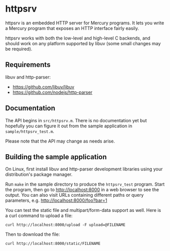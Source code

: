 httpsrv
=======

httpsrv is an embedded HTTP server for Mercury programs. It lets you write a
Mercury program that exposes an HTTP interface fairly easily.

httpsrv works with both the low-level and high-level C backends, and should
work on any platform supported by libuv (some small changes may be required).

Requirements
------------

libuv and http-parser:

  * <https://github.com/libuv/libuv>
  * <https://github.com/nodejs/http-parser>

Documentation
-------------

The API begins in `src/httpsrv.m`. There is no documentation yet but hopefully
you can figure it out from the sample application in `sample/httpsrv_test.m`.

Please note that the API may change as needs arise.

Building the sample application
-------------------------------

On Linux, first install libuv and http-parser development libraries using
your distribution's package manager.

Run `make` in the sample directory to produce the `httpsrv_test` program.
Start the program, then go to <http://localhost:8000> in a web browser to
see the output. You can also visit URLs containing different paths or query
parameters, e.g. <http://localhost:8000/foo?bar=1>

You can test the static file and multipart/form-data support as well.
Here is a curl command to upload a file:

    curl http://localhost:8000/upload -F upload=@FILENAME

Then to download the file:

    curl http://localhost:8000/static/FILENAME
